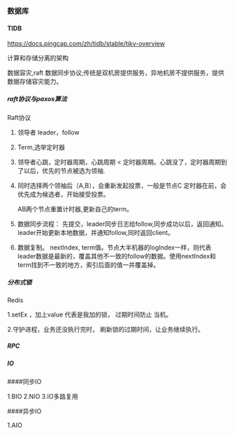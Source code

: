 





### 数据库



#### TIDB

https://docs.pingcap.com/zh/tidb/stable/tikv-overview

计算和存储分离的架构

数据容灾,raft 数据同步协议;传统是双机房提供服务，异地机房不提供服务，提供数据存储容灾能力。



##### raft协议与paxos算法

Raft协议

1. 领导者 leader，follow

2. Term,选举定时器

3. 领导者心跳，定时器周期，心跳周期 < 定时器周期。心跳没了，定时器周期到了以后，优先的节点被选为领袖.

4. 同时选择两个领袖后（A,B），会重新发起投票，一般是节点C 定时器在前，会优先成为候选者，开始接受投票。 

   AB两个节点重置计时器,更新自己的term。

5. 数据同步流程： 先提交，leader同步日志给follow,同步成功以后，返回通知。 leader开始更新本地数据，并通知follow,同时返回client。

6. 数据复制。 nextIndex, term值。节点大半机器的logIndex一样，则代表leader数据是最新的，覆盖其他不一致的follow的数据。使用nextIndex和term找到不一致的地方，索引后面的值一并覆盖掉。



##### 分布式锁

Redis

1.setEx ，加上value 代表是我加的锁， 过期时间防止 当机。

2.守护进程，业务还没执行完时， 刷新锁的过期时间，让业务继续执行。



##### RPC



##### IO

####同步IO

1.BIO
2.NIO
3.IO多路复用

####异步IO

1.AIO






